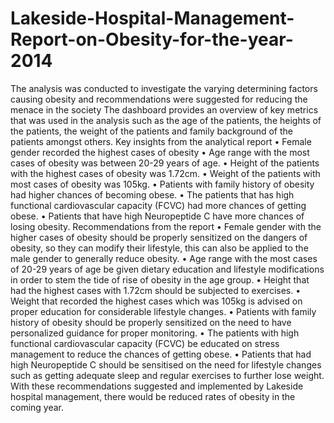 # Lakeside-Hospital-Management-Report-on-Obesity-for-the-year-2014
The analysis was conducted to investigate the varying determining factors causing obesity and recommendations were suggested for reducing the menace in the society
The dashboard provides an overview of key metrics that was used in the analysis such as the age of the patients, the heights of the patients, the weight of the patients and family background of the patients amongst others.
Key insights from the analytical report
•	Female gender recorded the highest cases of obesity
•	Age range with the most cases of obesity was between 20-29 years of age.
•	Height of the patients with the highest cases of obesity was 1.72cm.
•	Weight of the patients with most cases of obesity was 105kg.
•	Patients with family history of obesity had higher chances of becoming obese.
•	The patients that has high functional cardiovascular capacity (FCVC) had more chances of getting obese. 
•	Patients that have high Neuropeptide C have more chances of losing obesity.
Recommendations from the report
•	Female gender with the higher cases of obesity should be properly sensitized on the dangers of obesity, so they can modify their lifestyle, this can also be applied to the male gender to generally reduce obesity.
•	Age range with the most cases of 20-29 years of age be given dietary education and lifestyle modifications in order to stem the tide of rise of obesity in the age group.
•	Height that had the highest cases with 1.72cm should be subjected to exercises.
•	Weight that recorded the highest cases which was 105kg is advised on proper education for considerable lifestyle changes.
•	Patients with family history of obesity should be properly sensitized on the need to have personalized guidance for proper monitoring.
•	The patients with high functional cardiovascular capacity (FCVC) be educated on stress management to reduce the chances of getting obese.
•	Patients that had high Neuropeptide C should be sensitised on the need for lifestyle changes such as getting adequate sleep and regular exercises to further lose weight. 
With these recommendations suggested and implemented by Lakeside hospital management, there would be reduced rates of obesity in the coming year.
